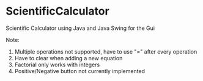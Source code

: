 # ScientificCalculator
Scientific Calculator using Java and Java Swing for the Gui 

Note:
1. Multiple operations not supported, have to use "=" after every operation
2. Have to clear when adding a new equation
3. Factorial only works with integers
4. Positive/Negative button not currently implemented

